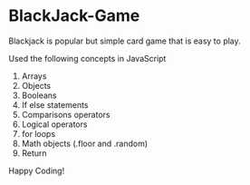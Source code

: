 # BlackJack-Game
Blackjack is popular but simple card game that is easy to play.

Used the following concepts in JavaScript
1.	Arrays
2.	Objects
3.	Booleans
4.	If else statements
5.	Comparisons operators
6.	Logical operators
7.	for loops
8.	Math objects (.floor and .random)
9.	Return


Happy Coding!


